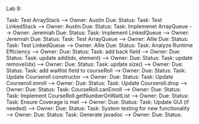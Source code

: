 Lab 9:

Task: Test ArrayStack --> Owner: Austin Due: Status: 
Task: Test LinkedStack --> Owner: Austin  Due: Status: 
Task: Implemenet ArrayQueue --> Owner: Jeremiah Due: Status: 
Task: Implement LinkedQueue --> Owner: Jeremiah Due: Status:
Task: Test ArrayQueue --> Owner: Allie Due: Status:
Task: Test LinkedQueue --> Owner: Allie Due: Status:
Task: Analyze Runtime Efficiency --> Owner:  Due: Status: 
Task: add back field --> Owner:  Due: Status: 
Task: update add(idx, element) --> Owner:  Due: Status: 
Task: update remove(idx) --> Owner:  Due: Status: 
Task: update size() --> Owner:  Due: Status: 
Task: add waitlist field to courseRoll --> Owner:  Due: Status: 
Task: Update Courseroll constructor --> Owner:  Due: Status: 
Task: Update Courseroll.enroll --> Owner:  Due: Status: 
Task: Update Courseroll.drop --> Owner:  Due: Status: 
Task: CourseRoll.canEnroll --> Owner:  Due: Status: 
Task: Implement CourseRoll.getNumberOnWaitList --> Owner:  Due: Status: 
Task: Ensure Coverage is met --> Owner:  Due: Status: 
Task: Update GUI (if needed) --> Owner:  Due: Status: 
Task: System testing for new functionality --> Owner:  Due: Status: 
Task: Generate javadoc --> Owner:  Due: Status: 
